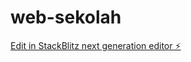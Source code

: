 # web-sekolah

[Edit in StackBlitz next generation editor ⚡️](https://stackblitz.com/~/github.com/Manggusss/web-sekolah)